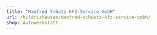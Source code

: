 ```yaml
---
title: "Manfred Schütz KFZ-Service GmbH"
url: /hildrizhausen/manfred-schuetz-kfz-service-gmbh/
shop: Autowerkstatt
---
```

